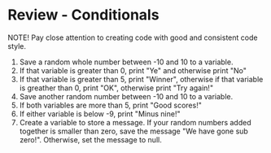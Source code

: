 # Review - Conditionals

NOTE! Pay close attention to creating code with good and consistent code style.

1. Save a random whole number between -10 and 10 to a variable.
2. If that variable is greater than 0, print "Ye" and otherwise print "No"
3. If that variable is greater than 5, print "Winner", otherwise if that variable is greather than 0, print "OK", otherwise print "Try again!"
4. Save another random number between -10 and 10 to a variable.
5. If both variables are more than 5, print "Good scores!"
6. If either variable is below -9, print "Minus nine!"
7. Create a variable to store a message. If your random numbers added together is smaller than zero, save the message "We have gone sub zero!". Otherwise, set the message to null.
